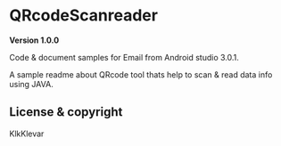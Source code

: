 # QRcodeScanreader

**Version 1.0.0**

Code & document samples for Email from Android studio 3.0.1.

A sample readme about QRcode tool thats help to scan & read data info using JAVA.

## License & copyright

KlkKlevar
